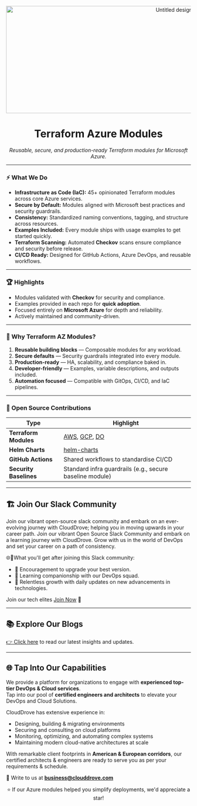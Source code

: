 <p align="center">
  <img width="900" height="292" alt="Untitled design" src="https://github.com/user-attachments/assets/4599cda8-4746-4515-a5fb-810c76e818c4" />

</p>

<h1 align="center">Terraform Azure Modules</h1>
<p align="center"><em>Reusable, secure, and production-ready Terraform modules for Microsoft Azure.</em></p>

---

### ⚡ What We Do
- **Infrastructure as Code (IaC):** 45+ opinionated Terraform modules across core Azure services.  
- **Secure by Default:** Modules aligned with Microsoft best practices and security guardrails.  
- **Consistency:** Standardized naming conventions, tagging, and structure across resources.  
- **Examples Included:** Every module ships with usage examples to get started quickly.  
- **Terraform Scanning:** Automated **Checkov** scans ensure compliance and security before release.  
- **CI/CD Ready:** Designed for GitHub Actions, Azure DevOps, and reusable workflows.  

---

### 🏆 Highlights
- Modules validated with **Checkov** for security and compliance.  
- Examples provided in each repo for **quick adoption**.  
- Focused entirely on **Microsoft Azure** for depth and reliability.  
- Actively maintained and community-driven.  


---


### 🌟 Why Terraform AZ Modules?
1. **Reusable building blocks** — Composable modules for any workload.  
3. **Secure defaults** — Security guardrails integrated into every module.  
4. **Production-ready** — HA, scalability, and compliance baked in.  
5. **Developer-friendly** — Examples, variable descriptions, and outputs included.  
6. **Automation focused** — Compatible with GitOps, CI/CD, and IaC pipelines.  

---

### 👐 Open Source Contributions
| Type | Highlight |
|------|-----------|
| **Terraform Modules** | [AWS](https://github.com/clouddrove?q=terraform-aws&type=all&language=&sort=), [GCP](https://github.com/clouddrove?q=terraform-gcp&type=all&language=&sort=), [DO](https://github.com/terraform-do-modules?q=terraform-digitalocean&type=all&language=&sort=)|
| **Helm Charts** | [helm-charts](https://github.com/clouddrove/helm-charts) |
| **GitHub Actions** | Shared workflows to standardise CI/CD |
| **Security Baselines** | Standard infra guardrails (e.g., secure baseline module) |

---
## 🏗️ Join Our Slack Community

Join our vibrant open-source slack community and embark on an ever-evolving journey with CloudDrove; helping you in moving upwards in your career path.
Join our vibrant Open Source Slack Community and embark on a learning journey with CloudDrove. Grow with us in the world of DevOps and set your career on a path of consistency.

🌐💬What you'll get after joining this Slack community:

- 🚀 Encouragement to upgrade your best version.
- 🌈 Learning companionship with our DevOps squad.
- 🌱 Relentless growth with daily updates on new advancements in technologies.

Join our tech elites [Join Now](https://www.launchpass.com/devops-talks) 🚀

---

## 📚 Explore Our Blogs  
[👉 Click here](https://blog.clouddrove.com/) to read our latest insights and updates.  

---

## 🌐 Tap Into Our Capabilities  

We provide a platform for organizations to engage with **experienced top-tier DevOps & Cloud services**.  
Tap into our pool of **certified engineers and architects** to elevate your DevOps and Cloud Solutions.  

CloudDrove has extensive experience in:  
- Designing, building & migrating environments  
- Securing and consulting on cloud platforms  
- Monitoring, optimizing, and automating complex systems  
- Maintaining modern cloud-native architectures at scale  

With remarkable client footprints in **American & European corridors**, our certified architects & engineers are ready to serve you as per your requirements & schedule.  

📩 Write to us at **[business@clouddrove.com](mailto:business@clouddrove.com)**  

<p align="center">
  ⭐ If our Azure modules helped you simplify deployments, we'd appreciate a star!
</p>
